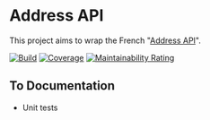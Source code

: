 # Address API

This project aims to wrap the French "[Address API](https://adresse.data.gouv.fr/api-doc/adresse)".

[![Build](https://github.com/alainncls/address-api/actions/workflows/pipeline.yml/badge.svg)](https://github.com/alainncls/address-api/actions/workflows/pipeline.yml)
[![Coverage](https://sonarcloud.io/api/project_badges/measure?project=alainncls_address-api&metric=coverage)](https://sonarcloud.io/summary/new_code?id=alainncls_address-api)
[![Maintainability Rating](https://sonarcloud.io/api/project_badges/measure?project=alainncls_address-api&metric=sqale_rating)](https://sonarcloud.io/summary/new_code?id=alainncls_address-api)

## To Documentation

* Unit tests